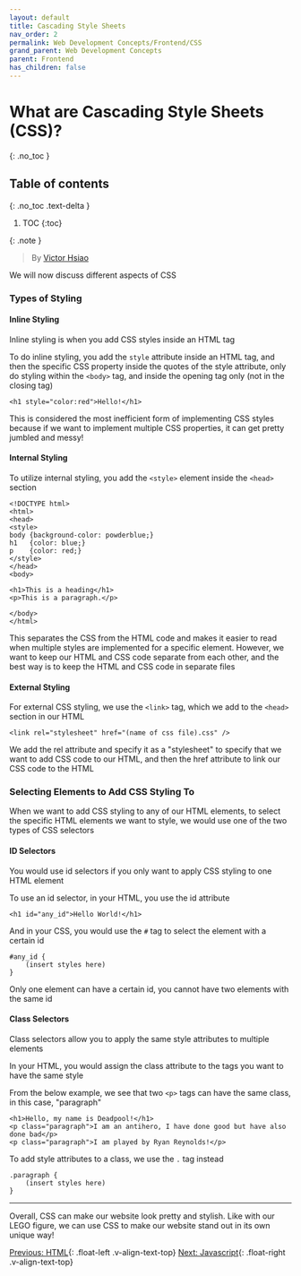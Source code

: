 ```yaml
---
layout: default
title: Cascading Style Sheets
nav_order: 2
permalink: Web Development Concepts/Frontend/CSS
grand_parent: Web Development Concepts
parent: Frontend
has_children: false
---
```


# What are Cascading Style Sheets (CSS)?
{: .no_toc }

## Table of contents
{: .no_toc .text-delta }

1. TOC
{:toc}

{: .note }
> By [Victor Hsiao](https://www.linkedin.com/in/hsiaovictor/)    

We will now discuss different aspects of CSS

### Types of Styling

#### **Inline Styling**

Inline styling is when you add CSS styles inside an HTML tag

To do inline styling, you add the  `style` attribute inside an HTML tag, and then the specific CSS property inside the quotes of the style attribute, only do styling within the `<body>` tag, and inside the opening tag only (not in the closing tag)

`<h1 style="color:red">Hello!</h1>`

This is considered the most inefficient form of implementing CSS styles because if we want to implement multiple CSS properties, it can get pretty jumbled and messy!

#### **Internal Styling**

To utilize internal styling, you add the `<style>` element inside the `<head>` section

```
<!DOCTYPE html>
<html>
<head>
<style>
body {background-color: powderblue;}
h1   {color: blue;}
p    {color: red;}
</style>
</head>
<body>

<h1>This is a heading</h1>
<p>This is a paragraph.</p>

</body>
</html>
```

This separates the CSS from the HTML code and makes it easier to read when multiple styles are implemented for a specific element. However, we want to keep our HTML and CSS code separate from each other, and the best way is to keep the HTML and CSS code in separate files

#### **External Styling**

For external CSS styling, we use the ```<link>``` tag, which we add to the ```<head>``` section in our HTML

```<link rel="stylesheet" href="(name of css file).css" />```

We add the rel attribute and specify it as a "stylesheet" to specify that we want to add CSS code to our HTML, and then the href attribute to link our CSS code to the HTML

### Selecting Elements to Add CSS Styling To

When we want to add CSS styling to any of our HTML elements, to select the specific HTML elements we want to style, we would use one of the two types of CSS selectors

#### **ID Selectors**

You would use id selectors if you only want to apply CSS styling to one HTML element

To use an id selector, in your HTML, you use the id attribute

`<h1 id="any_id">Hello World!</h1>`

And in your CSS, you would use the `#` tag to select the element with a certain id

```
#any_id {
    (insert styles here)
}
```

Only one element can have a certain id, you cannot have two elements with the same id

#### **Class Selectors**

Class selectors allow you to apply the same style attributes to multiple elements

In your HTML, you would assign the class attribute to the tags you want to have the same style

From the below example, we see that two `<p>` tags can have the same class, in this case, "paragraph"

```
<h1>Hello, my name is Deadpool!</h1>
<p class="paragraph">I am an antihero, I have done good but have also done bad</p>
<p class="paragraph">I am played by Ryan Reynolds!</p>
```

To add style attributes to a class, we use the `.` tag instead

```
.paragraph {
    (insert styles here)
}
```

_______________________________________________________________

Overall, CSS can make our website look pretty and stylish. Like with our LEGO figure, we can use CSS to make our website stand out in its own unique way!

[Previous: HTML](HTML){: .float-left .v-align-text-top}
[Next: Javascript](Javascript){: .float-right .v-align-text-top}
